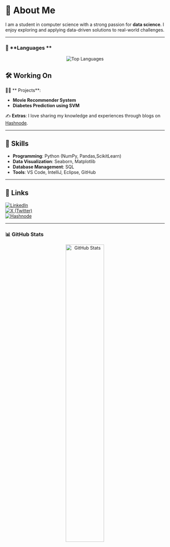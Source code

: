 # 🚀 About Me

I am a student in computer science with a strong passion for **data science**. I enjoy exploring and applying data-driven solutions to real-world challenges.

---



<!-- Most Used Languages -->
### 🚀 **Languages **
<p align="center">
  <img src="https://github-readme-stats.vercel.app/api/top-langs/?username=Sparsh-khanal75&layout=compact&theme=tokyonight" alt="Top Languages" />
</p>


## 🛠️ Working On

👨‍💻 **  Projects**:  
- **Movie Recommender System**  
- **Diabetes Prediction using SVM**

✍️ **Extras**: I love sharing my knowledge and experiences through blogs on [Hashnode](https://hashnode.com/@sparshkhanal).

---

## 🧰 Skills

- **Programming**: Python (NumPy, Pandas,ScikitLearn)  
- **Data Visualization**: Seaborn, Matplotlib  
- **Database Management**: SQL  
- **Tools**: VS Code, IntelliJ, Eclipse, GitHub  

---

## 🔗 Links

[![LinkedIn](https://img.shields.io/badge/LinkedIn-0077B5?logo=linkedin&logoColor=white)](https://www.linkedin.com/in/Sparsh-khanal75)  
[![X (Twitter)](https://img.shields.io/badge/X-1DA1F2?logo=twitter&logoColor=white)](https://x.com/sparsh_X75)  
[![Hashnode](https://img.shields.io/badge/Hashnode-2962FF?logo=hashnode&logoColor=white)](https://hashnode.com/@sparshkhanal)

---

<!-- GitHub Stats -->
### 📊 **GitHub Stats**
<div align="center">
  <img src="https://github-readme-stats.vercel.app/api?username=Sparsh-khanal75&show_icons=true&theme=tokyonight" alt="GitHub Stats" width="49%" />
 
</div>
